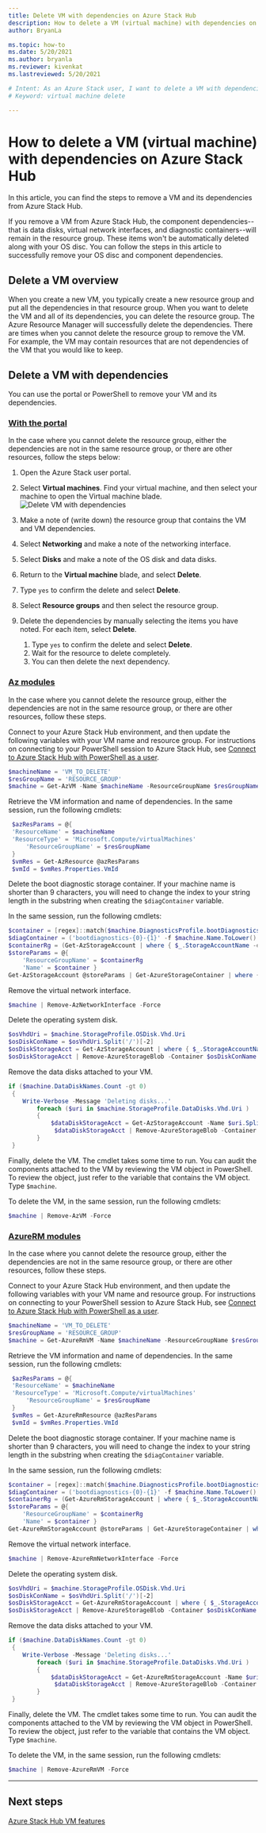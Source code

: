 ```yaml
---
title: Delete VM with dependencies on Azure Stack Hub 
description: How to delete a VM (virtual machine) with dependencies on Azure Stack Hub
author: BryanLa

ms.topic: how-to
ms.date: 5/20/2021
ms.author: bryanla
ms.reviewer: kivenkat
ms.lastreviewed: 5/20/2021

# Intent: As an Azure Stack user, I want to delete a VM with dependencies in Azure Stack Hub.
# Keyword: virtual machine delete

---
```


# How to delete a VM (virtual machine) with dependencies on Azure Stack Hub

In this article, you can find the steps to remove a VM and its dependencies from Azure Stack Hub.

If you remove a VM from Azure Stack Hub, the component dependencies--that is data disks, virtual network interfaces, and diagnostic containers--will remain in the resource group. These items won't be automatically deleted along with your OS disc. You can follow the steps in this article to successfully remove your OS disc and component dependencies.

## Delete a VM overview

When you create a new VM, you typically create a new resource group and put all the dependencies in that resource group. When you want to delete the VM and all of its dependencies, you can delete the resource group. The Azure Resource Manager will successfully delete the dependencies. There are times when you cannot delete the resource group to remove the VM. For example, the VM may contain resources that are not dependencies of the VM that you would like to keep.

## Delete a VM with dependencies

You can use the portal or PowerShell to remove your VM and its dependencies.

### [With the portal](#tab/portal)

In the case where you cannot delete the resource group, either the dependencies are not in the same resource group, or there are other resources, follow the steps below:

1. Open the Azure Stack user portal.

2. Select **Virtual machines**. Find your virtual machine, and then select your machine to open the Virtual machine blade.  
![Delete VM with dependencies](./media/delete-vm/azure-stack-hub-delete-vm-portal.png)  

3. Make a note of (write down) the resource group that contains the VM and VM dependencies.

4. Select **Networking** and make a note of the networking interface.

5. Select **Disks** and make a note of the OS disk and data disks.

6. Return to the **Virtual machine** blade, and select **Delete**.

7. Type `yes` to confirm the delete and select **Delete**.

7. Select **Resource groups** and then select the resource group.

8. Delete the dependencies by manually selecting the items you have noted. For each item, select **Delete**.
    1. Type `yes` to confirm the delete and select **Delete**.
    2. Wait for the resource to delete completely.
    3. You can then delete the next dependency.

### [Az modules](#tab/ps-az)

In the case where you cannot delete the resource group, either the dependencies are not in the same resource group, or there are other resources, follow these steps.

Connect to your Azure Stack Hub environment, and then update the following variables with your VM name and resource group. For instructions on connecting to your PowerShell session to Azure Stack Hub, see [Connect to Azure Stack Hub with PowerShell as a user](azure-stack-powershell-configure-user.md).

```powershell
$machineName = 'VM_TO_DELETE'
$resGroupName = 'RESOURCE_GROUP'
$machine = Get-AzVM -Name $machineName -ResourceGroupName $resGroupName
```

Retrieve the VM information and name of dependencies. In the same session, run the following cmdlets:

```powershell
 $azResParams = @{
 'ResourceName' = $machineName
 'ResourceType' = 'Microsoft.Compute/virtualMachines'
     'ResourceGroupName' = $resGroupName
 }
 $vmRes = Get-AzResource @azResParams
 $vmId = $vmRes.Properties.VmId
```

Delete the boot diagnostic storage container. If your machine name is shorter than 9 characters, you will need to change the index to your string length in the substring when creating the `$diagContainer` variable. 

In the same session, run the following cmdlets:

```powershell
$container = [regex]::match($machine.DiagnosticsProfile.bootDiagnostics.storageUri, '^http[s]?://(.+?)\.').groups[1].value
$diagContainer = ('bootdiagnostics-{0}-{1}' -f $machine.Name.ToLower().Substring(0, 9), $vmId)
$containerRg = (Get-AzStorageAccount | where { $_.StorageAccountName -eq $container }).ResourceGroupName
$storeParams = @{
    'ResourceGroupName' = $containerRg
    'Name' = $container }
Get-AzStorageAccount @storeParams | Get-AzureStorageContainer | where { $_.Name-eq $diagContainer } | Remove-AzureStorageContainer -Force
```

Remove the virtual network interface.

```powershell
$machine | Remove-AzNetworkInterface -Force
```

Delete the operating system disk.

```powershell
$osVhdUri = $machine.StorageProfile.OSDisk.Vhd.Uri
$osDiskConName = $osVhdUri.Split('/')[-2]
$osDiskStorageAcct = Get-AzStorageAccount | where { $_.StorageAccountName -eq $osVhdUri.Split('/')[2].Split('.')[0] }
$osDiskStorageAcct | Remove-AzureStorageBlob -Container $osDiskConName -Blob $osVhdUri.Split('/')[-1]
```

Remove the data disks attached to your VM.

```powershell
if ($machine.DataDiskNames.Count -gt 0)
 {
    Write-Verbose -Message 'Deleting disks...'
        foreach ($uri in $machine.StorageProfile.DataDisks.Vhd.Uri )
        {
            $dataDiskStorageAcct = Get-AzStorageAccount -Name $uri.Split('/')[2].Split('.')[0]
             $dataDiskStorageAcct | Remove-AzureStorageBlob -Container $uri.Split('/')[-2] -Blob $uri.Split('/')[-1] -ea Ignore
        }
 }
```

Finally, delete the VM. The cmdlet takes some time to run. You can audit the components attached to the VM by reviewing the VM object in PowerShell. To review the object, just refer to the variable that contains the VM object. Type `$machine`.

To delete the VM, in the same session, run the following cmdlets:

```powershell
$machine | Remove-AzVM -Force
```
### [AzureRM modules](#tab/ps-azureRM)

In the case where you cannot delete the resource group, either the dependencies are not in the same resource group, or there are other resources, follow these steps.

Connect to your Azure Stack Hub environment, and then update the following variables with your VM name and resource group. For instructions on connecting to your PowerShell session to Azure Stack Hub, see [Connect to Azure Stack Hub with PowerShell as a user](azure-stack-powershell-configure-user.md).

```powershell
$machineName = 'VM_TO_DELETE'
$resGroupName = 'RESOURCE_GROUP'
$machine = Get-AzureRmVM -Name $machineName -ResourceGroupName $resGroupName
```

Retrieve the VM information and name of dependencies. In the same session, run the following cmdlets:

```powershell
 $azResParams = @{
 'ResourceName' = $machineName
 'ResourceType' = 'Microsoft.Compute/virtualMachines'
     'ResourceGroupName' = $resGroupName
 }
 $vmRes = Get-AzureRmResource @azResParams
 $vmId = $vmRes.Properties.VmId
```

Delete the boot diagnostic storage container. If your machine name is shorter than 9 characters, you will need to change the index to your string length in the substring when creating the `$diagContainer` variable. 

In the same session, run the following cmdlets:

```powershell
$container = [regex]::match($machine.DiagnosticsProfile.bootDiagnostics.storageUri, '^http[s]?://(.+?)\.').groups[1].value
$diagContainer = ('bootdiagnostics-{0}-{1}' -f $machine.Name.ToLower().Substring(0, 9), $vmId)
$containerRg = (Get-AzureRmStorageAccount | where { $_.StorageAccountName -eq $container }).ResourceGroupName
$storeParams = @{
    'ResourceGroupName' = $containerRg
    'Name' = $container }
Get-AzureRmStorageAccount @storeParams | Get-AzureStorageContainer | where { $_.Name-eq $diagContainer } | Remove-AzureStorageContainer -Force
```

Remove the virtual network interface.

```powershell
$machine | Remove-AzureRmNetworkInterface -Force
```

Delete the operating system disk.

```powershell
$osVhdUri = $machine.StorageProfile.OSDisk.Vhd.Uri
$osDiskConName = $osVhdUri.Split('/')[-2]
$osDiskStorageAcct = Get-AzureRmStorageAccount | where { $_.StorageAccountName -eq $osVhdUri.Split('/')[2].Split('.')[0] }
$osDiskStorageAcct | Remove-AzureStorageBlob -Container $osDiskConName -Blob $osVhdUri.Split('/')[-1]
```

Remove the data disks attached to your VM.

```powershell
if ($machine.DataDiskNames.Count -gt 0)
 {
    Write-Verbose -Message 'Deleting disks...'
        foreach ($uri in $machine.StorageProfile.DataDisks.Vhd.Uri )
        {
            $dataDiskStorageAcct = Get-AzureRmStorageAccount -Name $uri.Split('/')[2].Split('.')[0]
             $dataDiskStorageAcct | Remove-AzureStorageBlob -Container $uri.Split('/')[-2] -Blob $uri.Split('/')[-1] -ea Ignore
        }
 }
```

Finally, delete the VM. The cmdlet takes some time to run. You can audit the components attached to the VM by reviewing the VM object in PowerShell. To review the object, just refer to the variable that contains the VM object. Type `$machine`.

To delete the VM, in the same session, run the following cmdlets:

```powershell
$machine | Remove-AzureRmVM -Force
```
---
## Next steps

[Azure Stack Hub VM features](azure-stack-vm-considerations.md)